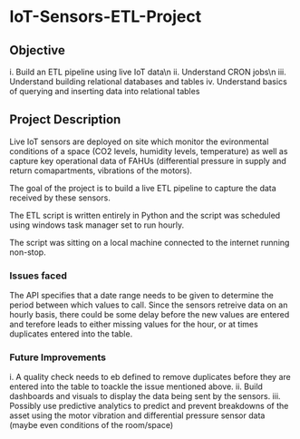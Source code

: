 # IoT-Sensors-ETL-Project #
## Objective ##
i. Build an ETL pipeline using live IoT data\n
ii. Understand CRON jobs\n
iii. Understand building relational databases and tables
iv. Understand basics of querying and inserting data into relational tables

## Project Description ##
Live IoT sensors are deployed on site which monitor the evironmental conditions of a space (CO2 levels, humidity levels, temperature)
as well as capture key operational data of FAHUs (differential pressure in supply and return comapartments, vibrations of the motors).

The goal of the project is to build a live ETL pipeline to capture the data received by these sensors.

The ETL script is written entirely in Python and the script was scheduled using windows task manager set to run hourly.

The script was sitting on a local machine connected to the internet running non-stop.

### Issues faced ###
The API specifies that a date range needs to be given to determine the period between which values to call. Since the sensors retreive
data on an hourly basis, there could be some delay before the new values are entered and terefore leads to either missing values for the 
hour, or at times duplicates entered into the table.

### Future Improvements ###
i. A quality check needs to eb defined to remove duplicates before they are entered into the table to toackle the issue mentioned above.
ii. Build dashboards and visuals to display the data being sent by the sensors.
iii. Possibly use predictive analytics to predict and prevent breakdowns of the asset using the motor vibration and differential pressure
sensor data (maybe even conditions of the room/space)
